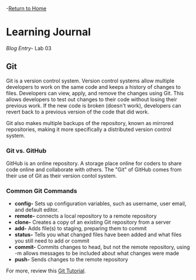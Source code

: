 -[Return to Home](/README.md)

# Learning Journal
*Blog Entry-* Lab 03

## Git

Git is a version control system.  Version control systems allow multiple developers to work on the same code and keeps a history of changes to files.  Developers can view, apply, and remove the changes using Git.  This allows developers to test out changes to their code without losing their previous work.  If the new code is broken (doesn't work), developers can revert back to a previous version of the code that did work.

Git also makes multiple backups of the repository, known as mirrored repositories, making it more specifically a distributed version control system.

### Git vs. GitHub

GitHub is an online repository.  A storage place online for coders to share code online and collaborate with others.  The "Git" of GitHub comes from their use of Git as their version contol system.

### Common Git Commands

- **config-** Sets up configuration variables, such as username, user email, and default editor.
- **remote-** connects a local repository to a remote repository
- **clone-** Creates a copy of an existing Git repository from a server
- **add-** Adds file(s) to staging, preparing them to commit
- **status-** Tells you what changed files have been added and what files you still need to add or commit
- **commit-** Commits changes to head, but not the remote repository, using -m allows messages to be included about what changes were made
- **push-** Sends changes to the remote repository

For more, review this [Git Tutorial](https://blog.udemy.com/git-tutorial-a-comprehensive-guide/).